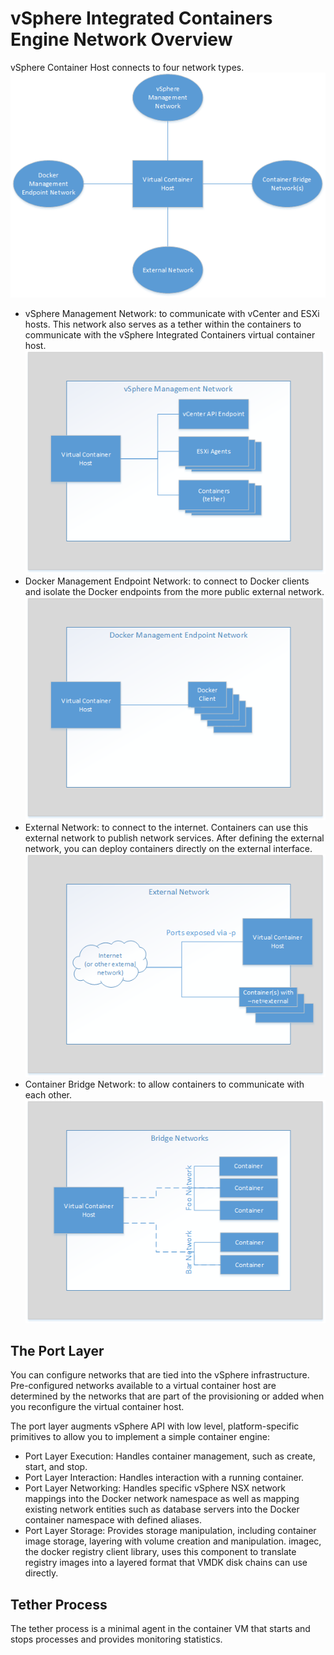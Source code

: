 # vSphere Integrated Containers Engine Network Overview #

vSphere Container Host connects to four network types.
 ![vSphere Container Host Management Network](vch-net.png)

- vSphere Management Network: to communicate with vCenter and ESXi hosts. This network also serves as a tether within the containers to communicate with the vSphere Integrated Containers virtual container host.
 ![vSphere Management Network](vch-management-net.png)
- Docker Management Endpoint Network: to connect to Docker clients and isolate the Docker endpoints from the more public external network.
 ![Docker Management Endpoint Network](vch-docker-net.png)
- External Network: to connect to the internet. Containers can use this external network to publish network services. After defining the external network, you can deploy containers directly on the external interface.
 ![External Network](vch-external-net.png)
- Container Bridge Network: to allow containers to communicate with each other.
 ![Container Bridge Network](vch-bridge-net.png)

## The Port Layer

You can configure networks that are tied into the vSphere infrastructure. Pre-configured networks available to a virtual container host are determined by the networks that are part of the provisioning or added when you reconfigure the virtual container host.

The port layer augments vSphere API with low level, platform-specific primitives to allow you to implement a simple container engine:

- Port Layer Execution: Handles container management, such as create, start, and stop. 
- Port Layer Interaction: Handles interaction with a running container. 
- Port Layer Networking: Handles specific vSphere NSX network mappings into the Docker network namespace as well as mapping existing network entities such as database servers into the Docker container namespace with defined aliases.
- Port Layer Storage: Provides storage manipulation, including container image storage, layering with volume creation and manipulation. imagec, the docker registry client library, uses this component to translate registry images into a layered format that VMDK disk chains can use directly.


## Tether Process ##

The tether process is a minimal agent in the container VM that starts and stops processes and provides monitoring statistics. 